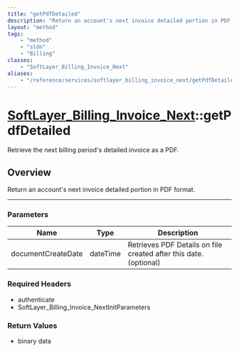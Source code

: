 ```yaml
---
title: "getPdfDetailed"
description: "Return an account's next invoice detailed portion in PDF format."
layout: "method"
tags:
    - "method"
    - "sldn"
    - "Billing"
classes:
    - "SoftLayer_Billing_Invoice_Next"
aliases:
    - "/reference/services/softlayer_billing_invoice_next/getPdfDetailed"
---
```

# [SoftLayer_Billing_Invoice_Next](/reference/services/SoftLayer_Billing_Invoice_Next)::getPdfDetailed


Retrieve the next billing period's detailed invoice as a PDF.


## Overview 
Return an account's next invoice detailed portion in PDF format.

-----

### Parameters 
|Name | Type | Description |
| --- | --- | --- |
|documentCreateDate| dateTime| Retrieves PDF Details on file created after this date. (optional)|


### Required Headers
* authenticate
* SoftLayer_Billing_Invoice_NextInitParameters


### Return Values
* binary data




